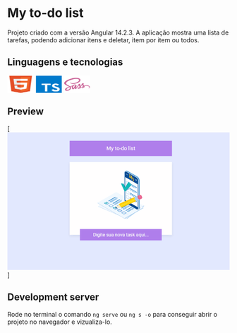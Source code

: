 # My to-do list 

Projeto criado com a versão Angular 14.2.3. A aplicação mostra uma lista de tarefas, podendo adicionar itens e deletar, item por item ou todos.

## Linguagens e tecnologias

<div>
    <img align='center' height='40' width='60' title='HTML5' alt='html5' src='https://github.com/devicons/devicon/blob/master/icons/html5/html5-original.svg' />
    <img align='center' height='40' width='60' title='typescript' alt='typescript' src='https://github.com/devicons/devicon/blob/master/icons/typescript/typescript-original.svg' />
    <img align='center' height='40' width='60' title='sass' alt='sass' src='https://github.com/devicons/devicon/blob/master/icons/sass/sass-original.svg' />    
</div> 

## Preview 

[<img src="./src/assets/img/todo-list.gif" alt="imagem da tela inicial do projeto todo-list">]



## Development server

Rode no terminal o comando `ng serve` ou `ng s -o`  para conseguir abrir o projeto no navegador e vizualiza-lo. 


